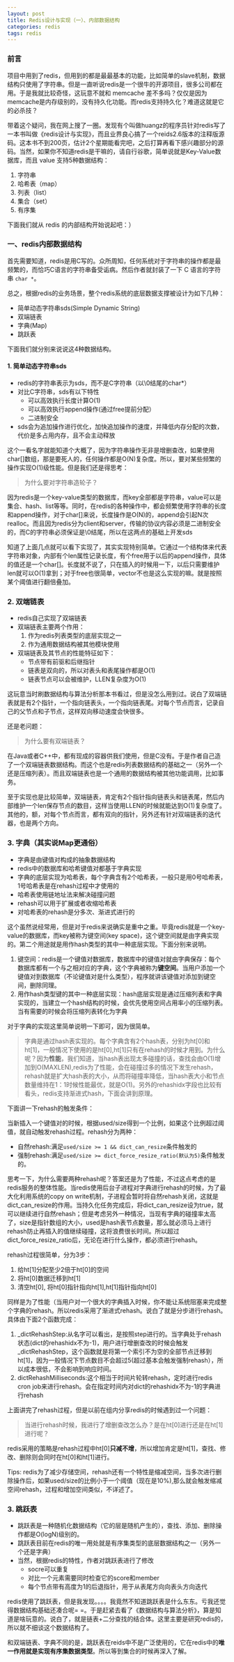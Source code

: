 ```yaml
---
layout: post
title: Redis设计与实现（一）、内部数据结构
categories: redis
tags: redis
---
```


### 前言

项目中用到了redis，但用到的都是最最基本的功能，比如简单的slave机制，数据结构只使用了字符串。但是一直听说redis是一个很牛的开源项目，很多公司都在用。于是我就比较奇怪，这玩意不就和 memcache 差不多吗？仅仅是因为memcache是内存级别的，没有持久化功能。而redis支持持久化？难道这就是它的必杀技？

带着这个疑问，我在网上搜了一圈。发现有个叫做huangz的程序员针对redis写了一本书叫做《redis设计与实现》，而且业界良心搞了一个reids2.6版本的注释版源码。这本书不到200页，估计2个星期能看完吧，之后打算再看下感兴趣部分的源码。当然，如果你不知道redis是干嘛的，请自行谷歌，简单说就是Key-Value数据库，而且 value 支持5种数据结构：

1. 字符串
2. 哈希表（map）
3. 列表（list）
4. 集合（set）
5. 有序集

下面我们就从 redis 的内部结构开始说起吧：）

### 一、redis内部数据结构

首先需要知道，redis是用C写的。众所周知，任何系统对于字符串的操作都是最频繁的，而恰巧C语言的字符串备受诟病。然后作者就封装了一下 C 语言的字符串 `char *`。

总之，根据redis的业务场景，整个redis系统的底层数据支撑被设计为如下几种：

* 简单动态字符串sds(Simple Dynamic String)
* 双端链表
* 字典(Map)
* 跳跃表

下面我们就分别来说说这4种数据结构。

#### 1. 简单动态字符串sds

* redis的字符串表示为sds，而不是C字符串（以\0结尾的char*）
* 对比C字符串，sds有以下特性
	* 可以高效执行长度计算O(1)
	* 可以高效执行append操作(通过free提前分配）
	* 二进制安全
* sds会为追加操作进行优化，加快追加操作的速度，并降低内存分配的次数，代价是多占用内存，且不会主动释放

这个一看名字就能知道个大概了，因为字符串操作无非是增删查改，如果使用char[]数组，那是要死人的，任何操作都是O(N)复杂度。所以，要对某些频繁的操作实现O(1)级性能。但是我们还是得思考：

> 为什么要对字符串造轮子？

因为redis是一个key-value类型的数据库，而key全部都是字符串，value可以是集合、hash、list等等。同时，在redis的各种操作中，都会频繁使用字符串的长度和append操作，对于char[]来说，长度操作是O(N)的，append会引起N次realloc。而且因为redis分为client和server，传输的协议内容必须是二进制安全的，而C的字符串必须保证是\0结尾，所以在这两点的基础上开发sds

知道了上面几点就可以看下实现了，其实实现特别简单。它通过一个结构体来代表字符串对象，内部有个len属性记录长度，有个free用于以后的append操作，具体的值还是一个char[]。长度就不说了，只在插入的时候用一下，以后只需要维护len就可以O(1)拿到；对于free也很简单，vector不也是这么实现的嘛。就是按照某个阈值进行翻倍叠加。

### 2. 双端链表

* redis自己实现了双端链表
* 双端链表主要两个作用：
	1. 作为redis列表类型的底层实现之一
	2. 作为通用数据结构被其他模块使用
* 双端链表及其节点的性能特征如下：
	* 节点带有前驱和后继指针
	* 链表是双向的，所以对表头和表尾操作都是O(1)
	* 链表节点可以会被维护，LLEN复杂度为O(1)

这玩意当时刷数据结构与算法分析那本书看过，但是没怎么用到过。说白了双端链表就是有2个指针，一个指向链表头，一个指向链表尾。对每个节点而言，记录自己的父节点和子节点，这样双向移动速度会快很多。

还是老问题：

> 为什么要有双端链表？

在Java或者C++中，都有现成的容器供我们使用，但是C没有。于是作者自己造了一个双端链表数据结构。而这个也是redis列表数据结构的基础之一（另外一个还是压缩列表）。而且双端链表也是一个通用的数据结构被其他功能调用，比如事务。

至于实现也是比较简单，双端链表，肯定有2个指针指向链表头和链表尾，然后内部维护一个len保存节点的数目，这样当使用LLEN的时候就能达到O(1)复杂度了。其他的，额，对每个节点而言，都有双向的指针，另外还有针对双端链表的迭代器，也是两个方向。

### 3. 字典（其实说Map更通俗）

* 字典是由键值对构成的抽象数据结构
* redis中的数据库和哈希键值对都基于字典实现
* 字典的底层实现为哈希表，每个字典含有2个哈希表，一般只是用0号哈希表，1号哈希表是在rehash过程中才使用的
* 哈希表使用链地址法来解决碰撞问题
* rehash可以用于扩展或者收缩哈希表
* 对哈希表的rehash是分多次、渐进式进行的

这个虽然说经常用，但是对于redis来说确实是重中之重。毕竟redis就是一个key-value的数据库，而key被称为键空间(key space)，这个键空间就是由字典实现的。第二个用途就是用作hash类型的其中一种底层实现。下面分别来说明。

1. 键空间：redis是一个键值对数据库，数据库中的键值对就由字典保存：每个数据库都有一个与之相对应的字典，这个字典被称为**键空间**。当用户添加一个键值对到数据库（不论键值对是什么类型），程序就讲该键值对添加到键空间，删除同理。
2. 用作hash类型键的其中一种底层实现：hash底层实现是通过压缩列表和字典实现的，当建立一个hash结构的时候，会优先使用空间占用率小的压缩列表。当有需要的时候会将压缩列表转化为字典

对于字典的实现这里简单说明一下即可，因为很简单。

> 字典是通过hash表实现的。每个字典含有2个hash表，分别为ht[0]和ht[1]，一般情况下使用的是ht[0],ht[1]只有在rehash的时候才用到。为什么呢？因为**性能**，我们知道，当hash表出现太多碰撞的话，查找会由O(1)增加到O(MAXLEN),redis为了性能，会在碰撞过多的情况下发生rehash，rehash就是扩大hash表的大小，从而将碰撞率降低，当hash表大小和节点数量维持在1：1时候性能最优，就是O(1)。另外的rehashidx字段也比较有看头，redis支持渐进式hash，下面会讲到原理。

下面讲一下rehash的触发条件：

当新插入一个键值对的时候，根据used/size得到一个比例，如果这个比例超过阈值，就自动触发rehash过程。rehash分为两种：

* 自然rehash:满足```used/size >= 1 && dict_can_resize```条件触发的
* 强制rehash:满足```used/size >= dict_force_resize_ratio(默认为5)```条件触发的。

思考一下，为什么需要两种rehash呢？答案还是为了性能，不过这点考虑的是redis服务的整体性能。当redis使用后台子进程对字典进行rehash的时候，为了最大化利用系统的copy on write机制，子进程会暂时将自然rehash关闭，这就是dict_can_resize的作用。当持久化任务完成后，将dict_can_resize设为true，就可以继续进行自然rehash；但是考虑另外一种情况，当现有字典的碰撞率太高了，size是指针数组的大小，used是hash表节点数量，那么就必须马上进行rehash防止再插入的值继续碰撞，这将浪费很长时间。所以超过dict_force_resize_ratio后，无论在进行什么操作，都必须进行rehash。

rehash过程很简单，分为3步：

1. 给ht[1]分配至少2倍于ht[0]的空间
2. 将ht[0]数据迁移到ht[1]
3. 清空ht[0], 将ht[0]指针指向ht[1],ht[1]指针指向ht[0]

同样是为了性能（当用户对一个很大的字典插入时候，你不能让系统阻塞来完成整个字典的rehash。所以redis采用了渐进式rehash。说白了就是分步进行rehash。具体由下面2个函数完成：

1. _dictRehashStep:从名字可以看出，是按照step进行的。当字典处于rehash状态(dict的rehashidx不为-1)，用户进行增删查改的时候会触发_dictRehashStep，这个函数就是将第一个索引不为空的全部节点迁移到ht[1]，因为一般情况下节点数目不会超过5(超过基本会触发强制rehash），所以成本很低，不会影响到响应时间。
2. dictRehashMilliseconds:这个相当于时间片轮转rehash，定时进行redis cron job来进行rehash。会在指定时间内对dict的rehashidx不为-1的字典进行rehash

上面讲完了rehash过程，但是以前在组内分享redis的时候遇到过一个问题：

> 当进行rehash时候，我进行了增删查改怎么办？是在ht[0]进行还是在ht[1]进行呢？

redis采用的策略是rehash过程中ht[0]**只减不增**，所以增加肯定是ht[1]，查找、修改、删除则会同时在ht[0]和ht[1]进行。


Tips: redis为了减少存储空间，rehash还有一个特性是缩减空间，当多次进行删除操作后，如果used/size的比例小于一个阈值（现在是10%),那么就会触发缩减空间rehash，过程和增加空间类似，不详述了。

### 3. 跳跃表

* 跳跃表是一种随机化数据结构（它的层是随机产生的），查找、添加、删除操作都是O(logN)级别的。
* 跳跃表目前在redis的唯一用处就是有序集类型的底层数据结构之一（另外一个还是字典）
* 当然，根据redis的特性，作者对跳跃表进行了修改
	* socre可以重复
	* 对比一个元素需要同时检查它的score和member
	* 每个节点带有高度为1的后退指针，用于从表尾方向向表头方向迭代

redis使用了跳跃表，但是我发现。。。。我竟然不知道跳跃表是什么东东。亏我还觉得数据结构基础还凑合呢= =。于是赶紧去看了《数据结构与算法分析》，算是知道是啥玩意的。说白了，就是链表+二分查找的结合体。这里主要是研究redis的，所以就不细谈这个数据结构了。

和双端链表、字典不同的是，跳跃表在reids中不是广泛使用的，它在redis中的**唯一作用就是实现有序集数据类型**。所以等到集合的时候再深入了解。
